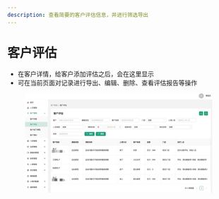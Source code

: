 ```yaml
---
description: 查看简要的客户评估信息，并进行筛选导出
---
```


# 客户评估

* 在客户详情，给客户添加评估之后，会在这里显示
* 可在当前页面对记录进行导出、编辑、删除、查看评估报告等操作

<figure><img src="../.gitbook/assets/客户评估列表.jpg" alt=""><figcaption></figcaption></figure>

